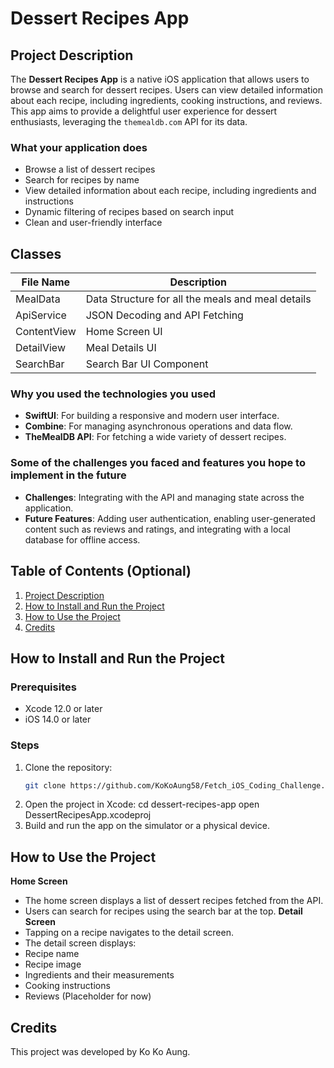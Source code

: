 # Dessert Recipes App

## Project Description

The **Dessert Recipes App** is a native iOS application that allows users to browse and search for dessert recipes. Users can view detailed information about each recipe, including ingredients, cooking instructions, and reviews. This app aims to provide a delightful user experience for dessert enthusiasts, leveraging the `themealdb.com` API for its data.


### What your application does
- Browse a list of dessert recipes
- Search for recipes by name
- View detailed information about each recipe, including ingredients and instructions
- Dynamic filtering of recipes based on search input
- Clean and user-friendly interface

## Classes
|File Name       | Description                                      |
|----------------|--------------------------------------------------|
|MealData        | Data Structure for all the meals and meal details|
|ApiService     | JSON Decoding and API Fetching                   |
|ContentView    | Home Screen UI                                   |
|DetailView     | Meal Details UI                                  |
|SearchBar | Search Bar UI Component |

### Why you used the technologies you used
- **SwiftUI**: For building a responsive and modern user interface.
- **Combine**: For managing asynchronous operations and data flow.
- **TheMealDB API**: For fetching a wide variety of dessert recipes.

### Some of the challenges you faced and features you hope to implement in the future
- **Challenges**: Integrating with the API and managing state across the application.
- **Future Features**: Adding user authentication, enabling user-generated content such as reviews and ratings, and integrating with a local database for offline access.

## Table of Contents (Optional)

1. [Project Description](#project-description)
2. [How to Install and Run the Project](#how-to-install-and-run-the-project)
3. [How to Use the Project](#how-to-use-the-project)
4. [Credits](#credits)

## How to Install and Run the Project

### Prerequisites

- Xcode 12.0 or later
- iOS 14.0 or later

### Steps

1. Clone the repository:
   ```sh
   git clone https://github.com/KoKoAung58/Fetch_iOS_Coding_Challenge.git
2. Open the project in Xcode:
   cd dessert-recipes-app
   open DessertRecipesApp.xcodeproj
3. Build and run the app on the simulator or a physical device.

## How to Use the Project
**Home Screen**
- The home screen displays a list of dessert recipes fetched from the API.
- Users can search for recipes using the search bar at the top.
**Detail Screen**
- Tapping on a recipe navigates to the detail screen.
- The detail screen displays:
- Recipe name
- Recipe image
- Ingredients and their measurements
- Cooking instructions
- Reviews (Placeholder for now)

## Credits
This project was developed by Ko Ko Aung.


